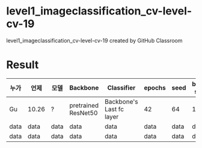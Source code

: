# level1_imageclassification_cv-level-cv-19
level1_imageclassification_cv-level-cv-19 created by GitHub Classroom

# Result
|누가|언제|모델|Backbone|Classifier|epochs|seed|batch size|lr|acc|F1-Score|
|---|---|---|---|---|---|---|---|---|---|---|
|Gu|10.26| ? |pretrained ResNet50| Backbone's Last fc layer|42|64|1e-3|data|data|data|
|data|data|data|data|data|data|data|data|data|data|data|
|data|data|data|data|data|data|data|data|data|data|data|
